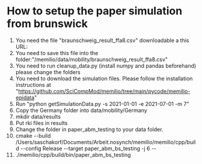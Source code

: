 # How to setup the paper simulation from brunswick

1. You need the file "braunschweig_result_ffa8.csv" downloadable a this URL:
2. You need to save this file into the folder:"/memilio/data/mobility/braunschweig_result_ffa8.csv"
3. You need to run cleanup_data.py (install numpy and pandas beforehand) please change the folders
4. You need to download the simulation files. Please follow the installation instructions at "<https://github.com/SciCompMod/memilio/tree/main/pycode/memilio-epidata>"
5. Run "python getSimulationData.py -s 2021-01-01 -e 2021-07-01 -m 7"
6. Copy the Germany folder into data/mobility/Germany
7. mkdir data/results
8. Put rki files in results
9. Change the folder in paper_abm_testing to your data folder.
10. cmake --build /Users/saschakorf/Documents/Arbeit.nosynch/memilio/memilio/cpp/build --config Release --target paper_abm_bs_testing -j 6 --
11. ./memilio/cpp/build/bin/paper_abm_bs_testing
